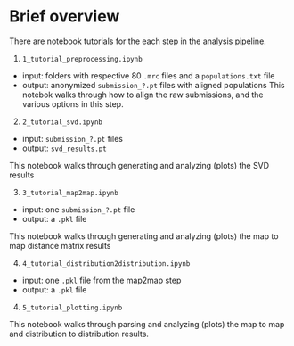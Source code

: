 # Brief overview

There are notebook tutorials for the each step in the analysis pipeline.

1. `1_tutorial_preprocessing.ipynb`
- input: folders with respective 80 `.mrc` files and a `populations.txt` file
- output: anonymized `submission_?.pt` files with aligned populations
This notebok walks through how to align the raw submissions, and the various options in this step.

2. `2_tutorial_svd.ipynb`
- input: `submission_?.pt` files
- output: `svd_results.pt`

This notebook walks through generating and analyzing (plots) the SVD results

3. `3_tutorial_map2map.ipynb`
- input: one `submission_?.pt` file
- output: a `.pkl` file

This notebook walks through generating and analyzing (plots) the map to map distance matrix results

4. `4_tutorial_distribution2distribution.ipynb`
- input: one `.pkl` file from the map2map step
- output: a `.pkl` file

4. `5_tutorial_plotting.ipynb`

This notebook walks through parsing and analyzing (plots) the map to map and distribution to distribution results.